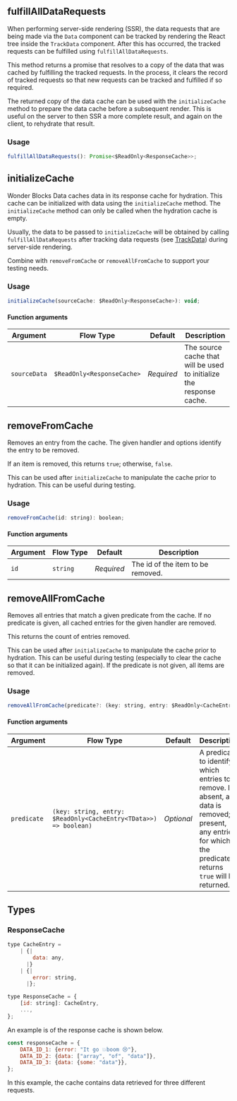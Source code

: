## fulfillAllDataRequests

When performing server-side rendering (SSR), the data requests that are being
made via the `Data` component can be tracked by rendering the React tree
inside the `TrackData` component. After this has occurred, the tracked requests
can be fulfilled using `fulfillAllDataRequests`.

This method returns a promise that resolves to a copy of the data that was
cached by fulfilling the tracked requests. In the process, it clears the
record of tracked requests so that new requests can be tracked and fulfilled
if so required.

The returned copy of the data cache can be used with the `initializeCache`
method to prepare the data cache before a subsequent render. This is useful on
the server to then SSR a more complete result, and again on the client, to
rehydrate that result.

### Usage

```js static
fulfillAllDataRequests(): Promise<$ReadOnly<ResponseCache>>;
```

## initializeCache

Wonder Blocks Data caches data in its response cache for hydration. This cache
can be initialized with data using the `initializeCache` method.
The `initializeCache` method can only be called when the hydration cache is
empty.

Usually, the data to be passed to `initializeCache` will be obtained by
calling `fulfillAllDataRequests` after tracking data requests
(see [TrackData](#trackdata)) during server-side rendering.

Combine with `removeFromCache` or `removeAllFromCache` to support your testing
needs.

### Usage

```js static
initializeCache(sourceCache: $ReadOnly<ResponseCache>): void;
```

#### Function arguments

| Argument | Flow&nbsp;Type | Default | Description |
| --- | --- | --- | --- |
| `sourceData` | `$ReadOnly<ResponseCache>` | _Required_ | The source cache that will be used to initialize the response cache. |

## removeFromCache

Removes an entry from the cache. The given handler and options identify the entry to be removed.

If an item is removed, this returns `true`; otherwise, `false`.

This can be used after `initializeCache` to manipulate the cache prior to hydration.
This can be useful during testing.

### Usage

```js static
removeFromCache(id: string): boolean;
```

#### Function arguments

| Argument | Flow&nbsp;Type | Default | Description |
| --- | --- | --- | --- |
| `id` | `string` | _Required_ | The id of the item to be removed. |

## removeAllFromCache

Removes all entries that match a given predicate from the cache. If no predicate is given, all cached entries for the given handler are removed.

This returns the count of entries removed.

This can be used after `initializeCache` to manipulate the cache prior to hydration.
This can be useful during testing (especially to clear the cache so that it can be initialized again).
If the predicate is not given, all items are removed.

### Usage

```js static
removeAllFromCache(predicate?: (key: string, entry: $ReadOnly<CacheEntry<TData>>) => boolean): number;
```

#### Function arguments

| Argument | Flow&nbsp;Type | Default | Description |
| --- | --- | --- | --- |
| `predicate` | `(key: string, entry: $ReadOnly<CacheEntry<TData>>) => boolean)` | _Optional_ | A predicate to identify which entries to remove. If absent, all data is removed; if present, any entries for which the predicate returns `true` will be returned. |

## Types

### ResponseCache

```js static
type CacheEntry =
    | {|
        data: any,
      |}
    | {|
        error: string,
      |};

type ResponseCache = {
    [id: string]: CacheEntry,
    ...,
};
```

An example is of the response cache is shown below.

```js static
const responseCache = {
    DATA_ID_1: {error: "It go 💥boom 😢"},
    DATA_ID_2: {data: ["array", "of", "data"]},
    DATA_ID_3: {data: {some: "data"}},
};
```

In this example, the cache contains data retrieved for three different requests.
